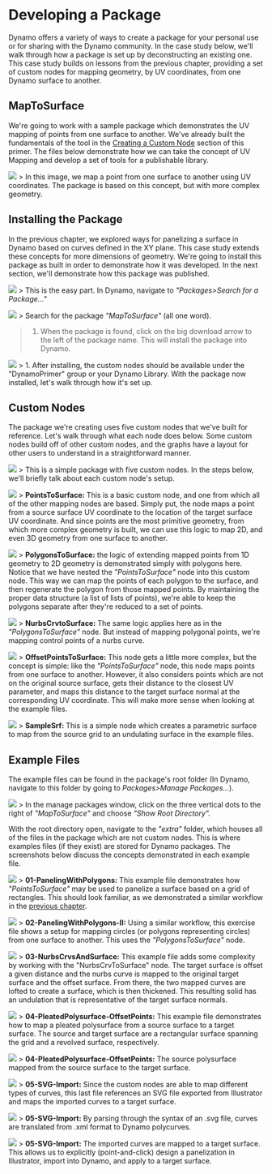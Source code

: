 Developing a Package
====================

Dynamo offers a variety of ways to create a package for your personal use or for sharing with the Dynamo community. In the case study below, we'll walk through how a package is set up by deconstructing an existing one. This case study builds on lessons from the previous chapter, providing a set of custom nodes for mapping geometry, by UV coordinates, from one Dynamo surface to another.

MapToSurface
------------

We're going to work with a sample package which demonstrates the UV mapping of points from one surface to another. We've already built the fundamentals of the tool in the [Creating a Custom Node](../09_Custom-Nodes/9-2_Creating.md) section of this primer. The files below demonstrate how we can take the concept of UV Mapping and develop a set of tools for a publishable library.

![](images/10-4/uvMap.png) &gt; In this image, we map a point from one surface to another using UV coordinates. The package is based on this concept, but with more complex geometry.

Installing the Package
----------------------

In the previous chapter, we explored ways for panelizing a surface in Dynamo based on curves defined in the XY plane. This case study extends these concepts for more dimensions of geometry. We're going to install this package as built in order to demonstrate how it was developed. In the next section, we'll demonstrate how this package was published.

![](images/10-4/Creating/Packages%20-%2014.png) &gt; This is the easy part. In Dynamo, navigate to *"Packages&gt;Search for a Package..."*

![](images/10-4/Creating/Packages%20-%2013.png) &gt; Search for the package *"MapToSurface"* (all one word).

> 1.  When the package is found, click on the big download arrow to the left of the package name. This will install the package into Dynamo.
>
![](images/10-4/Publishing/packages%20-%20ui.png) &gt; 1. After installing, the custom nodes should be available under the "DynamoPrimer" group or your Dynamo Library. With the package now installed, let's walk through how it's set up.

Custom Nodes
------------

The package we're creating uses five custom nodes that we've built for reference. Let's walk through what each node does below. Some custom nodes build off of other custom nodes, and the graphs have a layout for other users to understand in a straightforward manner.

![](images/10-4/Creating/Packages%20-%2012.png) &gt; This is a simple package with five custom nodes. In the steps below, we'll briefly talk about each custom node's setup.

![](images/10-4/Creating/Packages%20-%2011.png) &gt; **PointsToSurface:** This is a basic custom node, and one from which all of the other mapping nodes are based. Simply put, the node maps a point from a source surface UV coordinate to the location of the target surface UV coordinate. And since points are the most primitive geometry, from which more complex geometry is built, we can use this logic to map 2D, and even 3D geometry from one surface to another.

![](images/10-4/Creating/Packages%20-%2010.png) &gt; **PolygonsToSurface:** the logic of extending mapped points from 1D geometry to 2D geometry is demonstrated simply with polygons here. Notice that we have nested the *"PointsToSurface"* node into this custom node. This way we can map the points of each polygon to the surface, and then regenerate the polygon from those mapped points. By maintaining the proper data structure (a list of lists of points), we're able to keep the polygons separate after they're reduced to a set of points.

![](images/10-4/Creating/Packages%20-%2009.png) &gt; **NurbsCrvtoSurface:** The same logic applies here as in the *"PolygonsToSurface"* node. But instead of mapping polygonal points, we're mapping control points of a nurbs curve.

![](images/10-4/Creating/Packages%20-%2008.png) &gt; **OffsetPointsToSurface:** This node gets a little more complex, but the concept is simple: like the *"PointsToSurface"* node, this node maps points from one surface to another. However, it also considers points which are not on the original source surface, gets their distance to the closest UV parameter, and maps this distance to the target surface normal at the corresponding UV coordinate. This will make more sense when looking at the example files.

![](images/10-4/Creating/Packages%20-%2007.png) &gt; **SampleSrf:** This is a simple node which creates a parametric surface to map from the source grid to an undulating surface in the example files.

Example Files
-------------

The example files can be found in the package's root folder (In Dynamo, navigate to this folder by going to *Packages&gt;Manage Packages...*).

![](images/10-4/Publishing/packages%20-%20showRoot.png) &gt; In the manage packages window, click on the three vertical dots to the right of *"MapToSurface"* and choose *"Show Root Directory".*

With the root directory open, navigate to the *"extra"* folder, which houses all of the files in the package which are not custom nodes. This is where examples files (if they exist) are stored for Dynamo packages. The screenshots below discuss the concepts demonstrated in each example file.

![](images/10-4/Creating/Packages%20-%2006.png) &gt; **01-PanelingWithPolygons:** This example file demonstrates how *"PointsToSurface"* may be used to panelize a surface based on a grid of rectangles. This should look familiar, as we demonstrated a similar workflow in the [previous chapter](../09_Custom-Nodes/9-2_Creating.md).

![](images/10-4/Creating/Packages%20-%2005.png) &gt; **02-PanelingWithPolygons-II:** Using a similar workflow, this exercise file shows a setup for mapping circles (or polygons representing circles) from one surface to another. This uses the *"PolygonsToSurface"* node.

![](images/10-4/Creating/Packages%20-%2004.png) &gt; **03-NurbsCrvsAndSurface:** This example file adds some complexity by working with the "NurbsCrvToSurface" node. The target surface is offset a given distance and the nurbs curve is mapped to the original target surface and the offset surface. From there, the two mapped curves are lofted to create a surface, which is then thickened. This resulting solid has an undulation that is representative of the target surface normals.

![](images/10-4/Creating/Packages%20-%2003A.png) &gt; **04-PleatedPolysurface-OffsetPoints:** This example file demonstrates how to map a pleated polysurface from a source surface to a target surface. The source and target surface are a rectangular surface spanning the grid and a revolved surface, respectively.

![](images/10-4/Creating/Packages%20-%2003.png) &gt; **04-PleatedPolysurface-OffsetPoints:** The source polysurface mapped from the source surface to the target surface.

![](images/10-4/Creating/Packages%20-%2001.png) &gt; **05-SVG-Import:** Since the custom nodes are able to map different types of curves, this last file references an SVG file exported from Illustrator and maps the imported curves to a target surface.

![](images/10-4/Creating/Packages%20-%2000.png) &gt; **05-SVG-Import:** By parsing through the syntax of an .svg file, curves are translated from .xml format to Dynamo polycurves.

![](images/10-4/Creating/Packages%20-%2002.png) &gt; **05-SVG-Import:** The imported curves are mapped to a target surface. This allows us to explicitly (point-and-click) design a panelization in Illustrator, import into Dynamo, and apply to a target surface.
